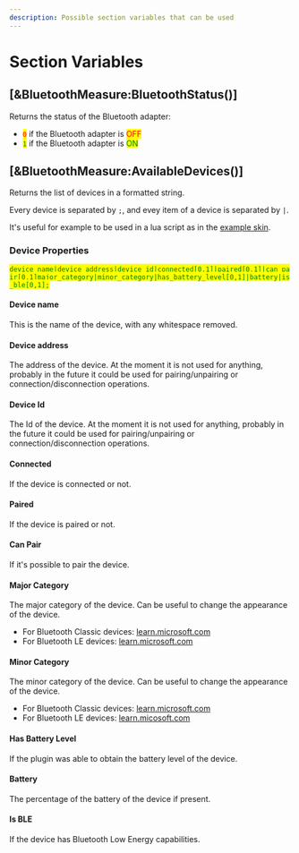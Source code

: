 ```yaml
---
description: Possible section variables that can be used
---
```


# Section Variables

## \[\&BluetoothMeasure:BluetoothStatus()]

Returns the status of the Bluetooth adapter:

* <mark style="color:red;">`0`</mark> if the Bluetooth adapter is <mark style="color:red;">OFF</mark>
* <mark style="color:green;">`1`</mark> if the Bluetooth adapter is <mark style="color:green;">ON</mark>

## \[\&BluetoothMeasure:AvailableDevices()]

Returns the list of devices in a formatted string.

Every device is separated by `;`, and evey item of a device is separated by `|`.

It's useful for example to be used in a lua script as in the [example skin](https://github.com/Droptop-Four/Rainmeter-Bluetooth-Plugin/tree/main/Bluetooth-Example-Skin).

### Device Properties

<mark style="color:green;">`device_name|device_address|device_id|connected[0,1]|paired[0,1]|can_pair[0,1]major_category|minor_category|has_battery_level[0,1]|battery|is_ble[0,1];`</mark>

#### Device name

This is the name of the device, with any whitespace removed.

#### Device address

The address of the device. At the moment it is not used for anything, probably in the future it could be used for pairing/unpairing or connection/disconnection operations.

#### Device Id

The Id of the device. At the moment it is not used for anything, probably in the future it could be used for pairing/unpairing or connection/disconnection operations.

#### Connected

If the device is connected or not.

#### Paired

If the device is paired or not.

#### Can Pair

If it's possible to pair the device.

#### Major Category

The major category of the device. Can be useful to change the appearance of the device.

* For Bluetooth Classic devices: [learn.microsoft.com](https://learn.microsoft.com/en-us/uwp/api/windows.devices.bluetooth.bluetoothmajorclass?view=winrt-26100#fields)
* For Bluetooth LE devices: [learn.microsoft.com](https://learn.microsoft.com/en-us/uwp/api/windows.devices.bluetooth.bluetoothleappearancecategories?view=winrt-26100#properties)

#### Minor Category

The minor category of the device. Can be useful to change the appearance of the device.&#x20;

* For Bluetooth Classic devices: [learn.microsoft.com](https://learn.microsoft.com/en-us/uwp/api/windows.devices.bluetooth.bluetoothminorclass?view=winrt-26100#fields)
* For Bluetooth LE devices: [learn.micosoft.com](https://learn.microsoft.com/en-us/uwp/api/windows.devices.bluetooth.bluetoothleappearancesubcategories?view=winrt-26100#properties)

#### Has Battery Level

If the plugin was able to obtain the battery level of the device.

#### Battery

The percentage of the battery of the device if present.

#### Is BLE

If the device has Bluetooth Low Energy capabilities.
